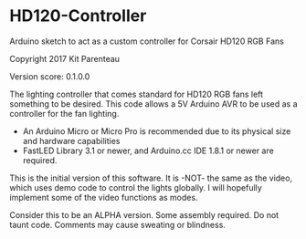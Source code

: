 # HD120-Controller
Arduino sketch to act as a custom controller for Corsair HD120 RGB Fans

Copyright 2017 Kit Parenteau

Version score: 0.1.0.0

The lighting controller that comes standard for HD120 RGB fans left something to be desired.
This code allows a 5V Arduino AVR to be used as a controller for the fan lighting.
* An Arduino Micro or Micro Pro is recommended due to its physical size and hardware capabilities
* FastLED Library 3.1 or newer, and Arduino.cc IDE 1.8.1 or newer are required.

This is the initial version of this software. It is -NOT- the same as the video, which uses demo code to control the lights globally. I will hopefully implement some of the video functions as modes. 

Consider this to be an ALPHA version. Some assembly required. Do not taunt code. Comments may cause sweating or blindness.
